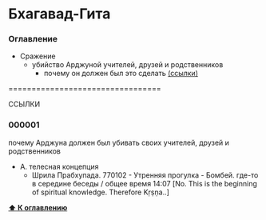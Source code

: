 ﻿Бхагавад-Гита
====
### Оглавление

* Сражение
    * убийство Арджуной учителей, друзей и родственников
        * почему он должен был это сделать [(ссылки)](#000001)


=================================

ССЫЛКИ

### 000001
почему Арджуна должен был убивать своих учителей, друзей и родственников
* А. телесная концепция
    * Шрила Прабхупада. 770102 - Утренняя прогулка - Бомбей.  где-то в середине беседы / общее время 14:07 [No. This is the beginning of spiritual knowledge. Therefore Kṛṣṇa..]

**[⬆ К оглавлению](#оглавление)**